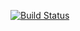 [![Build Status](https://travis-ci.org/bacchus99/mean.svg?branch=master)](https://travis-ci.org/bacchus99/mean)
